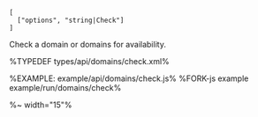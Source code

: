 ```### async check => DomainCheck[]
[
  ["options", "string|Check"]
]
```

Check a domain or domains for availability.

%TYPEDEF types/api/domains/check.xml%

%EXAMPLE: example/api/domains/check.js%
%FORK-js example example/run/domains/check%

%~ width="15"%